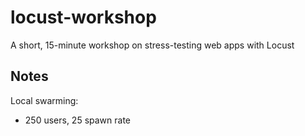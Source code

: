 # locust-workshop
A short, 15-minute workshop on stress-testing web apps with Locust


## Notes

Local swarming:
* 250 users, 25 spawn rate
